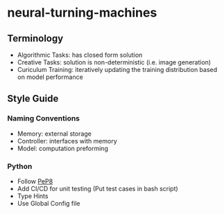 # neural-turning-machines

## Terminology
- Algorithmic Tasks: has closed form solution
- Creative Tasks: solution is non-deterministic (i.e. image generation)
- Curiculum Training: iteratively updating the training distribution based on model performance

## Style Guide
### Naming Conventions
- Memory: external storage
- Controller: interfaces with memory
- Model: computation preforming

### Python
- Follow [PeP8](https://peps.python.org/pep-0008/)
- Add CI/CD for unit testing (Put test cases in bash script)
- Type Hints
- Use Global Config file
